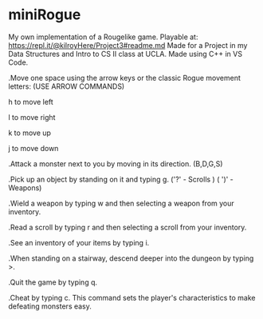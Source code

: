# miniRogue
My own implementation of a Rougelike game.
Playable at: https://repl.it/@kilroyHere/Project3#readme.md
Made for a Project in my Data Structures and Intro to CS II class at UCLA.
Made using C++ in VS Code.

.Move one space using the arrow keys or the classic  Rogue movement letters:
(USE ARROW COMMANDS)

h to move left

l to move right

k to move up

j to move down

.Attack a monster next to you by moving in its direction. (B,D,G,S)

.Pick up an object by standing on it and typing g. ('?' - Scrolls ) ( ')' - Weapons)

.Wield a weapon by typing w and then selecting a weapon from your inventory.

.Read a scroll by typing r and then selecting a scroll from your inventory.

.See an inventory of your items by typing i.

.When standing on a stairway, descend deeper into the dungeon by typing >.

.Quit the game by typing q.

.Cheat by typing c. 
This command sets the player's characteristics to make defeating monsters easy.
